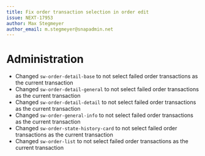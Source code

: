 ```yaml
---
title: Fix order transaction selection in order edit
issue: NEXT-17953
author: Max Stegmeyer
author_email: m.stegmeyer@snapadmin.net 
---
```

# Administration
* Changed `sw-order-detail-base` to not select failed order transactions as the current transaction
* Changed `sw-order-detail-general` to not select failed order transactions as the current transaction
* Changed `sw-order-detail-detail` to not select failed order transactions as the current transaction
* Changed `sw-order-general-info` to not select failed order transactions as the current transaction
* Changed `sw-order-state-history-card` to not select failed order transactions as the current transaction
* Changed `sw-order-list` to not select failed order transactions as the current transaction
